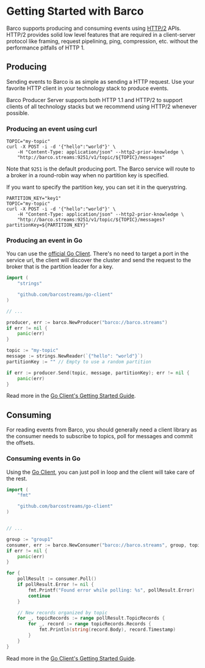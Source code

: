 # Getting Started with Barco

Barco supports producing and consuming events using [HTTP/2][http-2] APIs. HTTP/2 provides solid low level features
that are required in a client-server protocol like framing, request pipelining, ping, compression, etc. without
the performance pitfalls of HTTP 1.

## Producing

Sending events to Barco is as simple as sending a HTTP request. Use your favorite HTTP client in your technology stack
to produce events.

Barco Producer Server supports both HTTP 1.1 and HTTP/2 to support clients of all technology stacks but we recommend
using HTTP/2 whenever possible.

### Producing an event using curl

```shell
TOPIC="my-topic"
curl -X POST -i -d '{"hello":"world"}' \
    -H "Content-Type: application/json" --http2-prior-knowledge \
    "http://barco.streams:9251/v1/topic/${TOPIC}/messages"
```

Note that `9251` is the default producing port. The Barco service will route to a broker in a round-robin way when no
partition key is specified.

If you want to specify the partition key, you can set it in the querystring.

```shell
PARTITION_KEY="key1"
TOPIC="my-topic"
curl -X POST -i -d '{"hello":"world"}' \
    -H "Content-Type: application/json" --http2-prior-knowledge \
    "http://barco.streams:9251/v1/topic/${TOPIC}/messages?partitionKey=${PARTITION_KEY}"
```

### Producing an event in Go

You can use the [official Go Client][go-client]. There's no need to target a port in the service url, the client
will discover the cluster and send the request to the broker that is the partition leader for a key.

```go
import (
	"strings"

	"github.com/barcostreams/go-client"
)

// ...

producer, err := barco.NewProducer("barco://barco.streams")
if err != nil {
	panic(err)
}

topic := "my-topic"
message := strings.NewReader(`{"hello": "world"}`)
partitionKey := "" // Empty to use a random partition

if err := producer.Send(topic, message, partitionKey); err != nil {
	panic(err)
}
```

Read more in the [Go Client's Getting Started Guide][go-client-start].

## Consuming

For reading events from Barco, you should generally need a client library as the consumer needs to subscribe to topics,
poll for messages and commit the offsets.

### Consuming events in Go

Using the [Go Client][go-client], you can just poll in loop and the client will take care of the rest.

```go
import (
	"fmt"

	"github.com/barcostreams/go-client"
)


// ...

group := "group1"
consumer, err := barco.NewConsumer("barco://barco.streams", group, topic)
if err != nil {
	panic(err)
}

for {
	pollResult := consumer.Poll()
	if pollResult.Error != nil {
		fmt.Printf("Found error while polling: %s", pollResult.Error)
		continue
	}

	// New records organized by topic
	for _, topicRecords := range pollResult.TopicRecords {
		for _, record := range topicRecords.Records {
			fmt.Println(string(record.Body), record.Timestamp)
		}
	}
}
```

Read more in the [Go Client's Getting Started Guide][go-client-start].

[http-2]: https://en.wikipedia.org/wiki/HTTP/2
[go-client]: https://github.com/barcostreams/go-client
[go-client-start]: https://github.com/barcostreams/go-client#getting-started
